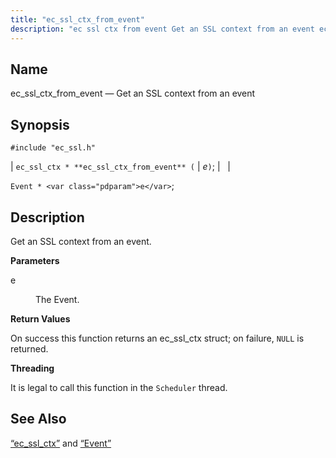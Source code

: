 ```yaml
---
title: "ec_ssl_ctx_from_event"
description: "ec ssl ctx from event Get an SSL context from an event ec ssl ctx ec ssl ctx from event e Event e Get an SSL context from an event e The Event On success this function returns an ec ssl ctx struct on failure NULL is returned It is..."
---
```


<a name="apis.ec_ssl_ctx_from_event"></a> 
## Name

ec_ssl_ctx_from_event — Get an SSL context from an event

## Synopsis

`#include "ec_ssl.h"`

| `ec_ssl_ctx * **ec_ssl_ctx_from_event** (` | <var class="pdparam">e</var>`)`; |   |

`Event * <var class="pdparam">e</var>`;<a name="idp62711728"></a> 
## Description

Get an SSL context from an event.

**<a name="idp62712944"></a> Parameters**

<dl class="variablelist">

<dt>e</dt>

<dd>

The Event.

</dd>

</dl>

**<a name="idp62715648"></a> Return Values**

On success this function returns an ec_ssl_ctx struct; on failure, `NULL` is returned.

**<a name="idp62717056"></a> Threading**

It is legal to call this function in the `Scheduler` thread.

<a name="idp62718912"></a> 
## See Also

[“ec_ssl_ctx”](/momentum/3/3-api/structs-ec-ssl-ctx) and [“Event”](/momentum/3/3-api/structs-event)